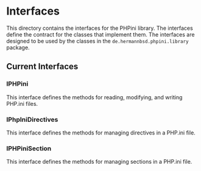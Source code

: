 # Interfaces
This directory contains the interfaces for the PHPini library. The interfaces define 
the contract for the classes that implement them. The interfaces are designed to be 
used by the classes in the `de.hermannbsd.phpini.library` package.

## Current Interfaces
### IPHPini
This interface defines the methods for reading, modifying, and writing PHP.ini files.
### IPhpIniDirectives
This interface defines the methods for managing directives in a PHP.ini file.
### IPHPiniSection
This interface defines the methods for managing sections in a PHP.ini file.

